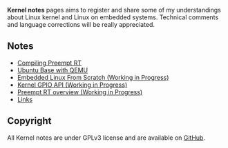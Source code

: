 **Kernel notes** pages aims to register and share some of my understandings about Linux kernel and Linux on embedded systems. Technical comments and language corrections will be really appreciated.

## Notes

* [Compiling Preempt RT](compiling-preempt-rt)
* [Ubuntu Base with QEMU](ubuntu-base-with-qemu)
* [Embedded Linux From Scratch (Working in Progress)](ELFS-I)
* [Kernel GPIO API (Working in Progress)](kernel-gpio-api)
* [Preempt RT overview (Working in Progress)](preempt-rt-overview)
* [Links](links)

## Copyright

All Kernel notes are under GPLv3 license and are available on [GitHub](https://github.com/gbitten/kernel-notes).
